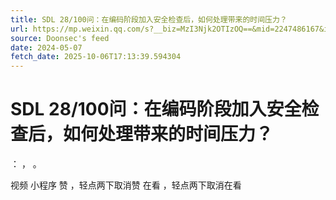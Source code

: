 ```yaml
---
title: SDL 28/100问：在编码阶段加入安全检查后，如何处理带来的时间压力？
url: https://mp.weixin.qq.com/s?__biz=MzI3Njk2OTIzOQ==&mid=2247486167&idx=1&sn=b8a916b765b2b26de3d623ece8ac2892
source: Doonsec's feed
date: 2024-05-07
fetch_date: 2025-10-06T17:13:39.594304
---
```


# SDL 28/100问：在编码阶段加入安全检查后，如何处理带来的时间压力？

：
，
。

视频
小程序
赞
，轻点两下取消赞
在看
，轻点两下取消在看